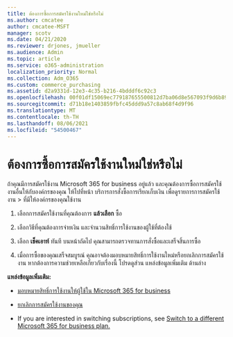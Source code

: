 ```yaml
---
title: ต้องการซื้อการสมัครใช้งานใหม่ใช่หรือไม่
ms.author: cmcatee
author: cmcatee-MSFT
manager: scotv
ms.date: 04/21/2020
ms.reviewer: drjones, jmueller
ms.audience: Admin
ms.topic: article
ms.service: o365-administration
localization_priority: Normal
ms.collection: Adm_O365
ms.custom: commerce_purchasing
ms.assetid: d2a9331d-12e3-4c35-b216-4bdddf6c92c3
ms.openlocfilehash: 00f01df15069ec779187655500812d7ba06d8e567093f9d6b89f96fe8e57a2dc
ms.sourcegitcommit: d71b18e1403859fbfc45ddd9a57c8ab68f4d9f96
ms.translationtype: MT
ms.contentlocale: th-TH
ms.lasthandoff: 08/06/2021
ms.locfileid: "54500467"
---
```

# <a name="looking-to-buy-a-new-subscription"></a>ต้องการซื้อการสมัครใช้งานใหม่ใช่หรือไม่

ถ้าคุณมีการสมัครใช้งาน Microsoft 365 for business อยู่แล้ว และคุณต้องการซื้อการสมัครใช้งานอื่นให้กับองค์กรของคุณ ให้ไปที่หน้า บริการการสั่งซื้อการเรียกเก็บเงิน เพื่อดูรายการการสมัครใช้งาน \> [](https://go.microsoft.com/fwlink/p/?linkid=868433)ที่มีให้องค์กรของคุณใช้งาน
 
1. เลือกการสมัครใช้งานที่คุณต้องการ **แล้วเลือก** ซื้อ

2. เลือกวิธีที่คุณต้องการจ่ายเงิน และจํานวนสิทธิ์การใช้งานของผู้ใช้ที่ต้องใช้

3. เลือก **เช็คเอาท์** ทันที บนหน้าถัดไป คุณสามารถตรวจทานการสั่งซื้อและเสร็จสิ้นการซื้อ

4. เมื่อการซื้อของคุณเสร็จสมบูรณ์ คุณอาจต้องมอบหมายสิทธิ์การใช้งานใหม่หรือยกเลิกการสมัครใช้งาน หากต้องการความช่วยเหลือเกี่ยวกับเรื่องนี้ โปรดดูส่วน แหล่งข้อมูลเพิ่มเติม ด้านล่าง

 **แหล่งข้อมูลเพิ่มเติม:**
  
- [มอบหมายสิทธิ์การใช้งานให้ผู้ใช้ใน Microsoft 365 for business](/microsoft-365/admin/add-users/add-users)
    
- [ยกเลิกการสมัครใช้งานของคุณ](/microsoft-365/commerce/subscriptions/cancel-your-subscription)
    
- If you are interested in switching subscriptions, see [Switch to a different Microsoft 365 for business plan.](/microsoft-365/commerce/subscriptions/switch-to-a-different-plan)